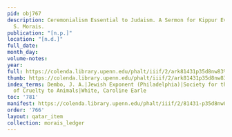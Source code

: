 ```yaml
---
pid: obj767
description: Ceremonialism Essential to Judaism. A Sermon for Kippur Eve by Rev. Dr.
  S. Morais.
publication: "[n.p.]"
location: "[n.d.]"
full_date:
month_day:
volume-notes:
year:
full: https://colenda.library.upenn.edu/phalt/iiif/2/ark81431p35d8nw83%2FSHA256E-s7593520--fba74587b226bfb9a06d7f9fcdf89ec8bb7b0aba2c3c3767729416c99fd0a6f4.jpeg/full/3500,/0/default.jpg
thumb: https://colenda.library.upenn.edu/phalt/iiif/2/ark81431p35d8nw83%2FSHA256E-s7593520--fba74587b226bfb9a06d7f9fcdf89ec8bb7b0aba2c3c3767729416c99fd0a6f4.jpeg/full/!200,200/0/default.jpg
index_terms: Dembo, J. A.|Jewish Exponent (Philadelphia)|Society for the Prevention
  of Cruelty to Animals|White, Caroline Earle
toc: '781'
manifest: https://colenda.library.upenn.edu/phalt/iiif/2/81431-p35d8nw83/manifest
order: '766'
layout: qatar_item
collection: morais_ledger
---
```

